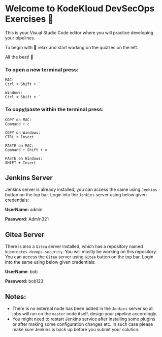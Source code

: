 # Welcome to KodeKloud DevSecOps Exercises :rocket:
This is your Visual Studio Code editor where you will practice developing your pipelines.

To begin with :tropical_drink: relax and start working on the quizzes on the left. 

All the best! :muscle:

### To open a new terminal press:
```
MAC:
Ctrl + Shift + `

Windows:
Ctrl + Shift + `
```

### To copy/paste within the terminal press:
```
COPY on MAC:
Command + c

COPY on Windows:
CTRL + Insert
```

```
PASTE on MAC:
Command + Shift + v

PASTE on Windows:
SHIFT + Insert
```

## Jenkins Server
Jenkins server is already installed, you can access the same using `Jenkins` button on the top bar. Login into the `Jenkins` server using below given credentials:

**UserName:** admin

**Password:** Adm!n321

## Gitea Server
There is also a `Gitea` server installed, which has a repository named `kubernetes-devops-security`. You will mostly be working on this repository. You can access the `Gitea` server using `Gitea` button on the top bar. Login into the same using below given credentials:

**UserName**: bob

**Password:** bob123

## Notes:
 - There is no external node has been added in the `Jenkins` server so all jobs will run on the `master` node itself, design your pipeline accordingly.
 - You might need to restart Jenkins service after installing some plugins or after making some configuration changes etc. In such case please make sure Jenkins is back up before you submit your solution.


